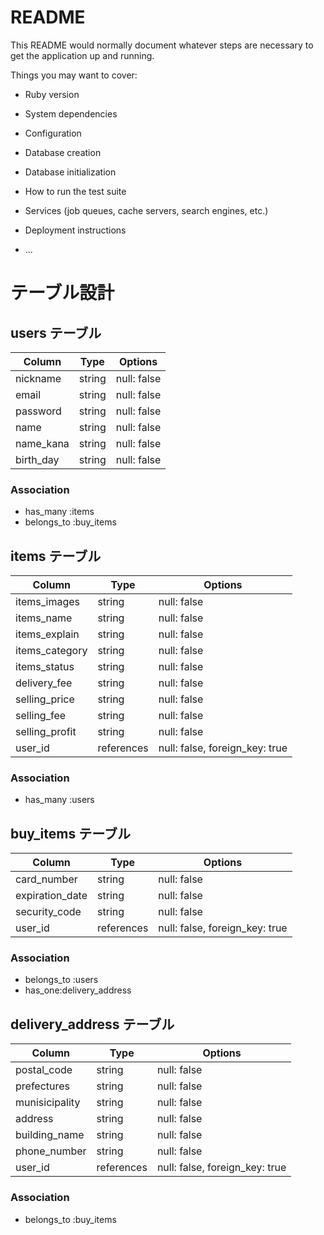 # README

This README would normally document whatever steps are necessary to get the
application up and running.

Things you may want to cover:

* Ruby version

* System dependencies

* Configuration

* Database creation

* Database initialization

* How to run the test suite

* Services (job queues, cache servers, search engines, etc.)

* Deployment instructions

* ...


# テーブル設計

## users テーブル

| Column   | Type   | Options     |
| -------- | ------ | ----------- |
| nickname | string | null: false |
| email    | string | null: false |
| password | string | null: false |
| name     | string | null: false |
| name_kana| string | null: false |
| birth_day| string | null: false |

### Association

- has_many :items
- belongs_to :buy_items

## items テーブル

| Column         | Type   | Options                            |
| -------------- | ------ | -----------                        |
| items_images   | string | null: false                        |
| items_name     | string | null: false                        |
| items_explain  | string | null: false                        |
| items_category | string | null: false                        |
| items_status   | string | null: false                        |
| delivery_fee   | string | null: false                        |
| selling_price  | string | null: false                        |
| selling_fee    | string | null: false                        |
| selling_profit | string | null: false                        |
| user_id        | references | null: false, foreign_key: true |


### Association

- has_many :users

## buy_items テーブル

| Column          | Type       | Options                        |
| --------------- | ---------- | ------------------------------ |
| card_number     | string     | null: false                    |
| expiration_date | string     | null: false                    |
| security_code   | string     | null: false                    |
| user_id         | references | null: false, foreign_key: true |

### Association

- belongs_to :users
- has_one:delivery_address

## delivery_address テーブル

| Column  | Type       | Options                                     |
| ------- | ---------- | ------------------------------              |
| postal_code          | string     | null: false                    |
| prefectures          | string     | null: false                    |
| munisicipality       | string     | null: false                    |
| address              | string     | null: false                    |
| building_name        | string     | null: false                    |
| phone_number         | string     | null: false                    |
| user_id              | references | null: false, foreign_key: true |


### Association

- belongs_to :buy_items


